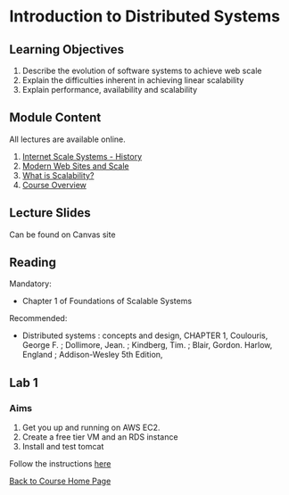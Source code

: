 # Introduction to Distributed Systems

## Learning Objectives

1. Describe the evolution of software systems to achieve web scale
1. Explain the difficulties inherent in achieving linear scalability
1. Explain performance, availability and scalability


## Module Content

All lectures are available online.

1. [Internet Scale Systems - History](https://youtu.be/rO7LrLUhFsc)
1. [Modern Web Sites and Scale](https://youtu.be/TOjVEFzx5Dc)
1. [What is Scalability?](https://youtu.be/-Ygn8k7bjhg)
1. [Course Overview](https://youtu.be/20keG8-oREc)


## Lecture Slides
Can be found on Canvas site

## Reading
Mandatory: 
- Chapter 1 of Foundations of Scalable Systems

Recommended:
- Distributed systems : concepts and design, CHAPTER 1, Coulouris, George F. ; Dollimore, Jean. ; Kindberg, Tim. ; Blair, Gordon.
Harlow, England ; Addison-Wesley 5th Edition, 

## Lab 1
### Aims
1. Get you up and running on AWS EC2. 
2. Create a free tier VM and an RDS instance
3. Install and test tomcat

Follow the instructions [here](https://gortonator.github.io/bsds-6650/labs/lab-1)


[Back to Course Home Page](https://gortonator.github.io/bsds-6650/)
